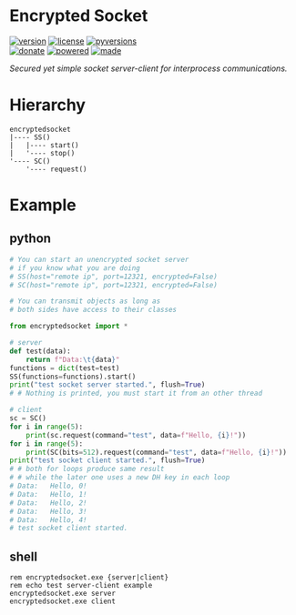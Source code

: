 # Encrypted Socket

<badges>[![version](https://img.shields.io/pypi/v/encryptedsocket.svg)](https://pypi.org/project/encryptedsocket/)
[![license](https://img.shields.io/pypi/l/encryptedsocket.svg)](https://pypi.org/project/encryptedsocket/)
[![pyversions](https://img.shields.io/pypi/pyversions/encryptedsocket.svg)](https://pypi.org/project/encryptedsocket/)  
[![donate](https://img.shields.io/badge/Donate-Paypal-0070ba.svg)](https://paypal.me/foxe6)
[![powered](https://img.shields.io/badge/Powered%20by-UTF8-red.svg)](https://paypal.me/foxe6)
[![made](https://img.shields.io/badge/Made%20with-PyCharm-red.svg)](https://paypal.me/foxe6)
</badges>

<i>Secured yet simple socket server-client for interprocess communications.</i>

# Hierarchy

```
encryptedsocket
|---- SS()
|   |---- start()
|   '---- stop()
'---- SC()
    '---- request()
```

# Example

## python
```python
# You can start an unencrypted socket server
# if you know what you are doing
# SS(host="remote ip", port=12321, encrypted=False)
# SC(host="remote ip", port=12321, encrypted=False)

# You can transmit objects as long as
# both sides have access to their classes

from encryptedsocket import *

# server
def test(data):
    return f"Data:\t{data}"
functions = dict(test=test)
SS(functions=functions).start()
print("test socket server started.", flush=True)
# # Nothing is printed, you must start it from an other thread

# client
sc = SC()
for i in range(5):
    print(sc.request(command="test", data=f"Hello, {i}!"))
for i in range(5):
    print(SC(bits=512).request(command="test", data=f"Hello, {i}!"))
print("test socket client started.", flush=True)
# # both for loops produce same result
# # while the later one uses a new DH key in each loop
# Data:   Hello, 0!
# Data:   Hello, 1!
# Data:   Hello, 2!
# Data:   Hello, 3!
# Data:   Hello, 4!
# test socket client started.
```

## shell
```shell script
rem encryptedsocket.exe {server|client}
rem echo test server-client example
encryptedsocket.exe server
encryptedsocket.exe client
```